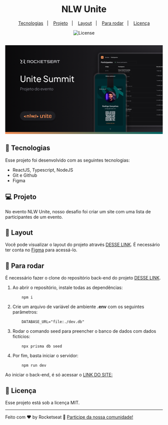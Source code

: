 <h1 align="center"> NLW Unite </h1>

<p align="center">
  <a href="#-tecnologias">Tecnologias</a>&nbsp;&nbsp;&nbsp;|&nbsp;&nbsp;&nbsp;
  <a href="#-projeto">Projeto</a>&nbsp;&nbsp;&nbsp;|&nbsp;&nbsp;&nbsp;
  <a href="#-layout">Layout</a>&nbsp;&nbsp;&nbsp;|&nbsp;&nbsp;&nbsp;
  <a href="#-para-rodar">Para rodar</a>&nbsp;&nbsp;&nbsp;|&nbsp;&nbsp;&nbsp;
  <a href="#memo-licença">Licença</a>
</p>

<p align="center">
  <img alt="License" src="https://img.shields.io/static/v1?label=license&message=MIT&color=49AA26&labelColor=000000">
</p>

</br>

<img alt="Capa do evento NLW Unite" src="./src/assets/cover.png" />

## 🚀 Tecnologias

Esse projeto foi desenvolvido com as seguintes tecnologias:

- ReactJS, Typescript, NodeJS
- Git e Github
- Figma

## 💻 Projeto

No evento NLW Unite, nosso desafio foi criar um site com uma lista de participantes de um evento.

## 🔖 Layout

Você pode visualizar o layout do projeto através [DESSE LINK](https://www.figma.com/community/file/1356738933008624188). É necessário ter conta no [Figma](https://figma.com) para acessá-lo.

## 🔧 Para rodar

É necessário fazer o clone do repositório back-end do projeto [DESSE LINK](https://github.com/rocketseat-education/nlw-unite-nodejs).

1. Ao abrir o repositório, instale todas as dependências:
    ```node
        npm i
    ```
2. Crie um arquivo de variável de ambiente **.env** com os seguintes parâmetros:
    ```
        DATABASE_URL="file:./dev.db"
    ```
3. Rodar o comando seed para preencher o banco de dados com dados fictícios:
    ```node
        npx prisma db seed
    ```
4. Por fim, basta iniciar o servidor:
    ```node
        npm run dev
    ```
Ao iniciar o back-end, é só acessar o [LINK DO SITE:](https://pass-in-web-eight.vercel.app/)



## :memo: Licença

Esse projeto está sob a licença MIT.

---

Feito com ♥ by Rocketseat :wave: [Participe da nossa comunidade!](https://discord.gg/rocketseat)